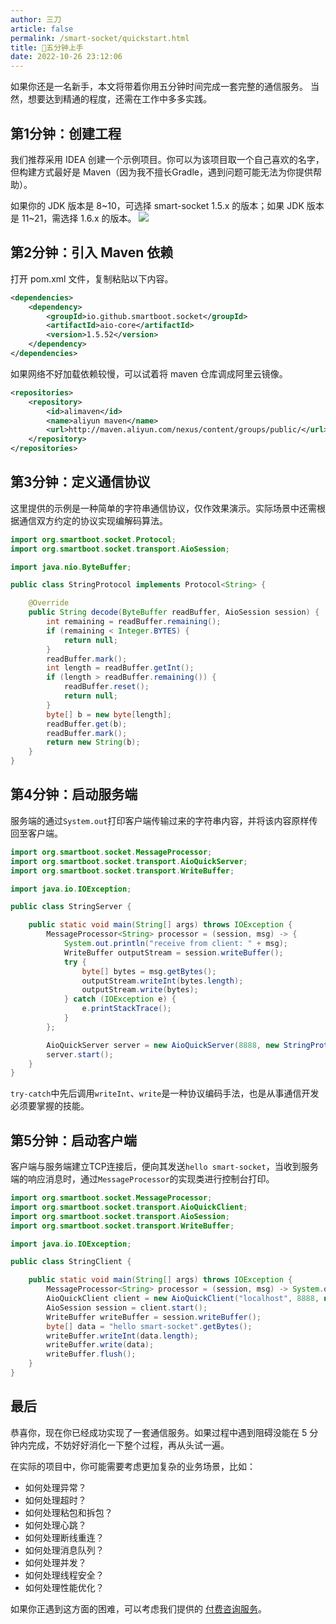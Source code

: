 ```yaml
---
author: 三刀
article: false
permalink: /smart-socket/quickstart.html
title: 🚩五分钟上手
date: 2022-10-26 23:12:06
---
```


如果你还是一名新手，本文将带着你用五分钟时间完成一套完整的通信服务。
当然，想要达到精通的程度，还需在工作中多多实践。

## 第1分钟：创建工程
我们推荐采用 IDEA 创建一个示例项目。你可以为该项目取一个自己喜欢的名字，但构建方式最好是 Maven（因为我不擅长Gradle，遇到问题可能无法为你提供帮助）。

如果你的 JDK 版本是 8~10，可选择 smart-socket 1.5.x 的版本；如果 JDK 版本是 11~21，需选择 1.6.x 的版本。
![](./img/create_project.png)

## 第2分钟：引入 Maven 依赖

打开 pom.xml 文件，复制粘贴以下内容。
```xml
<dependencies>
    <dependency>
        <groupId>io.github.smartboot.socket</groupId>
        <artifactId>aio-core</artifactId>
        <version>1.5.52</version>
    </dependency>
</dependencies>
```

如果网络不好加载依赖较慢，可以试着将 maven 仓库调成阿里云镜像。
```xml
<repositories>
    <repository>
        <id>alimaven</id>
        <name>aliyun maven</name>
        <url>http://maven.aliyun.com/nexus/content/groups/public/</url>
    </repository>
</repositories>
```

## 第3分钟：定义通信协议
这里提供的示例是一种简单的字符串通信协议，仅作效果演示。实际场景中还需根据通信双方约定的协议实现编解码算法。
```java
import org.smartboot.socket.Protocol;
import org.smartboot.socket.transport.AioSession;

import java.nio.ByteBuffer;

public class StringProtocol implements Protocol<String> {

    @Override
    public String decode(ByteBuffer readBuffer, AioSession session) {
        int remaining = readBuffer.remaining();
        if (remaining < Integer.BYTES) {
            return null;
        }
        readBuffer.mark();
        int length = readBuffer.getInt();
        if (length > readBuffer.remaining()) {
            readBuffer.reset();
            return null;
        }
        byte[] b = new byte[length];
        readBuffer.get(b);
        readBuffer.mark();
        return new String(b);
    }
}
```

## 第4分钟：启动服务端
服务端的通过`System.out`打印客户端传输过来的字符串内容，并将该内容原样传回至客户端。
```java
import org.smartboot.socket.MessageProcessor;
import org.smartboot.socket.transport.AioQuickServer;
import org.smartboot.socket.transport.WriteBuffer;

import java.io.IOException;

public class StringServer {

    public static void main(String[] args) throws IOException {
        MessageProcessor<String> processor = (session, msg) -> {
            System.out.println("receive from client: " + msg);
            WriteBuffer outputStream = session.writeBuffer();
            try {
                byte[] bytes = msg.getBytes();
                outputStream.writeInt(bytes.length);
                outputStream.write(bytes);
            } catch (IOException e) {
                e.printStackTrace();
            }
        };

        AioQuickServer server = new AioQuickServer(8888, new StringProtocol(), processor);
        server.start();
    }
}
```
`try-catch`中先后调用`writeInt`、`write`是一种协议编码手法，也是从事通信开发必须要掌握的技能。

## 第5分钟：启动客户端
客户端与服务端建立TCP连接后，便向其发送`hello smart-socket`，当收到服务端的响应消息时，通过`MessageProcessor`的实现类进行控制台打印。
```java
import org.smartboot.socket.MessageProcessor;
import org.smartboot.socket.transport.AioQuickClient;
import org.smartboot.socket.transport.AioSession;
import org.smartboot.socket.transport.WriteBuffer;

import java.io.IOException;

public class StringClient {

    public static void main(String[] args) throws IOException {
        MessageProcessor<String> processor = (session, msg) -> System.out.println("receive from server: " + msg);
        AioQuickClient client = new AioQuickClient("localhost", 8888, new StringProtocol(), processor);
        AioSession session = client.start();
        WriteBuffer writeBuffer = session.writeBuffer();
        byte[] data = "hello smart-socket".getBytes();
        writeBuffer.writeInt(data.length);
        writeBuffer.write(data);
        writeBuffer.flush();
    }
}
```

## 最后
恭喜你，现在你已经成功实现了一套通信服务。如果过程中遇到阻碍没能在 5 分钟内完成，不妨好好消化一下整个过程，再从头试一遍。

在实际的项目中，你可能需要考虑更加复杂的业务场景，比如：
- 如何处理异常？
- 如何处理超时？
- 如何处理粘包和拆包？
- 如何处理心跳？
- 如何处理断线重连？
- 如何处理消息队列？
- 如何处理并发？
- 如何处理线程安全？
- 如何处理性能优化？

如果你正遇到这方面的困难，可以考虑我们提供的 [付费咨询服务](../../service.md)。